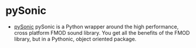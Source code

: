 
# pySonic
* [pySonic](http://pysonic.sourceforge.net/)
	pySonic is a Python wrapper around the high performance, cross platform FMOD sound library. 
	You get all the benefits of the FMOD library, but in a Pythonic, object oriented package.



